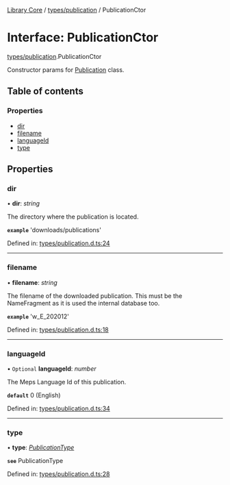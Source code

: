 [Library Core](../README.md) / [types/publication](../modules/types_publication.md) / PublicationCtor

# Interface: PublicationCtor

[types/publication](../modules/types_publication.md).PublicationCtor

Constructor params for [Publication](../classes/src.publication.md) class.

## Table of contents

### Properties

- [dir](types_publication.publicationctor.md#dir)
- [filename](types_publication.publicationctor.md#filename)
- [languageId](types_publication.publicationctor.md#languageid)
- [type](types_publication.publicationctor.md#type)

## Properties

### dir

• **dir**: *string*

The directory where the publication is located.

**`example`** 'downloads/publications'

Defined in: [types/publication.d.ts:24](https://github.com/BenShelton/library-api/blob/master/packages/core/types/publication.d.ts#L24)

___

### filename

• **filename**: *string*

The filename of the downloaded publication.
This must be the NameFragment as it is used the internal database too.

**`example`** 'w_E_202012'

Defined in: [types/publication.d.ts:18](https://github.com/BenShelton/library-api/blob/master/packages/core/types/publication.d.ts#L18)

___

### languageId

• `Optional` **languageId**: *number*

The Meps Language Id of this publication.

**`default`** 0 (English)

Defined in: [types/publication.d.ts:34](https://github.com/BenShelton/library-api/blob/master/packages/core/types/publication.d.ts#L34)

___

### type

• **type**: [*PublicationType*](../modules/types_publication.md#publicationtype)

**`see`** PublicationType

Defined in: [types/publication.d.ts:28](https://github.com/BenShelton/library-api/blob/master/packages/core/types/publication.d.ts#L28)
